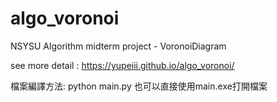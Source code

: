 # algo_voronoi
NSYSU Algorithm midterm project - VoronoiDiagram

see more detail : https://yupeiii.github.io/algo_voronoi/

檔案編譯方法: python main.py
也可以直接使用main.exe打開檔案

